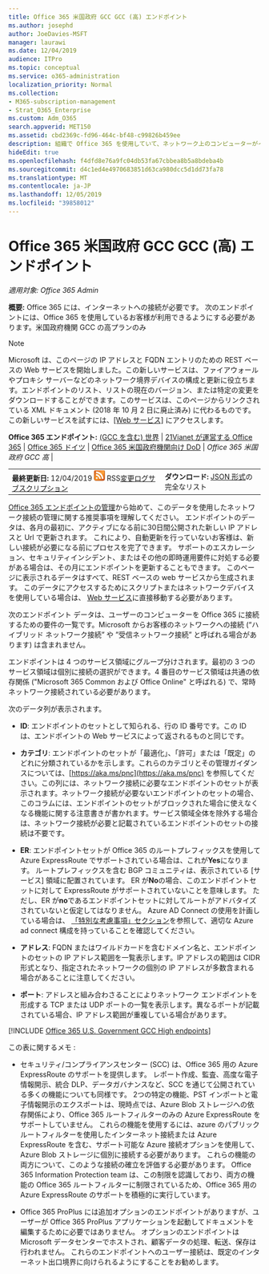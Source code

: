 ```yaml
---
title: Office 365 米国政府 GCC GCC (高) エンドポイント
ms.author: josephd
author: JoeDavies-MSFT
manager: laurawi
ms.date: 12/04/2019
audience: ITPro
ms.topic: conceptual
ms.service: o365-administration
localization_priority: Normal
ms.collection:
- M365-subscription-management
- Strat_O365_Enterprise
ms.custom: Adm_O365
search.appverid: MET150
ms.assetid: cbd2369c-fd96-464c-bf48-c99826b459ee
description: 組織で Office 365 を使用していて、ネットワーク上のコンピューターがインターネットに接続できないように制限している場合は、次に示すように、送信許可一覧に含める必要のあるエンドポイント (Fqdn、ポート、Url、IPv4、IPv6 アドレスの範囲) を検索して、コンピューターは Office 365 を正常に使用できます。
hideEdit: true
ms.openlocfilehash: f4dfd8e76a9fc04db53fa67cbbea8b5a8bdeba4b
ms.sourcegitcommit: d4c1ed4e4970683851d63ca980dcc5d1dd73fa78
ms.translationtype: MT
ms.contentlocale: ja-JP
ms.lasthandoff: 12/05/2019
ms.locfileid: "39858012"
---
```

# <a name="office-365-us-government-gcc-high-endpoints"></a>Office 365 米国政府 GCC GCC (高) エンドポイント

 *適用対象: Office 365 Admin*

**概要:** Office 365 には、インターネットへの接続が必要です。 次のエンドポイントには、Office 365 を使用しているお客様が利用できるようにする必要があります。米国政府機関 GCC の高プランのみ
  
> [!NOTE]
> Microsoft は、このページの IP アドレスと FQDN エントリのための REST ベースの Web サービスを開始しました。この新しいサービスは、ファイアウォールやプロキシ サーバーなどのネットワーク境界デバイスの構成と更新に役立ちます。エンドポイントのリスト、リストの現在のバージョン、または特定の変更をダウンロードすることができます。このサービスは、このページからリンクされている XML ドキュメント (2018 年 10 月 2 日に廃止済み) に代わるものです。この新しいサービスを試すには、[[Web サービス]](office-365-ip-web-service.md) にアクセスします。
  
 **Office 365 エンドポイント:** [(GCC を含む) 世界](urls-and-ip-address-ranges.md) | [21Vianet が運営する Office 365](urls-and-ip-address-ranges-21vianet.md)  | [Office 365 ドイツ](office-365-germany-endpoints.md)  |  [Office 365 米国政府機関向け DoD](office-365-u-s-government-dod-endpoints.md) | *Office 365 米国政府 GCC 高* |
  
|||
|:-----|:-----|
|**最終更新日:** 12/04/2019 ![-](media/5dc6bb29-25db-4f44-9580-77c735492c4b.png) RSS[変更ログサブスクリプション](https://endpoints.office.com/version/USGOVGCCHigh?allversions=true&format=rss&clientrequestid=b10c5ed1-bad1-445f-b386-b919946339a7) <br/> |**ダウンロード:** [JSON 形式](https://endpoints.office.com/endpoints/USGOVGCCHigh?clientrequestid=b10c5ed1-bad1-445f-b386-b919946339a7)の完全なリスト <br/> |
   
 [Office 365 エンドポイントの管理](managing-office-365-endpoints.md)から始めて、このデータを使用したネットワーク接続の管理に関する推奨事項を理解してください。 エンドポイントのデータは、各月の最初に、アクティブになる前に30日間公開された新しい IP アドレスと Url で更新されます。 これにより、自動更新を行っていないお客様は、新しい接続が必要になる前にプロセスを完了できます。 サポートのエスカレーション、セキュリティインシデント、またはその他の即時運用要件に対処する必要がある場合は、その月にエンドポイントを更新することもできます。 このページに表示されるデータはすべて、REST ベースの web サービスから生成されます。 このデータにアクセスするためにスクリプトまたはネットワークデバイスを使用している場合は、 [Web サービス](office-365-ip-web-service.md)に直接移動する必要があります。

次のエンドポイント データは、ユーザーのコンピューターを Office 365 に接続するための要件の一覧です。Microsoft からお客様のネットワークへの接続 (“ハイブリッド ネットワーク接続” や ”受信ネットワーク接続” と呼ばれる場合があります) は含まれません。

エンドポイントは 4 つのサービス領域にグループ分けされます。最初の 3 つのサービス領域は個別に接続の選択ができます。4 番目のサービス領域は共通の依存関係 ("Microsoft 365 Common および Office Online" と呼ばれる) で、常時ネットワーク接続されている必要があります。

次のデータ列が表示されます。

- **ID**: エンドポイントのセットとして知られる、行の ID 番号です。この ID は、エンドポイントの Web サービスによって返されるものと同じです。

- **カテゴリ**: エンドポイントのセットが「最適化」、「許可」または「既定」のどれに分類されているかを示します。これらのカテゴリとその管理ガイダンスについては、[https://aka.ms/pnc](https://aka.ms/pnc) を参照してください。この列には、ネットワーク接続に必要なエンドポイントのセットが表示されます。ネットワーク接続が必要ないエンドポイントのセットの場合、このコラムには、エンドポイントのセットがブロックされた場合に使えなくなる機能に関する注意書きが書かれます。サービス領域全体を除外する場合は、ネットワーク接続が必要と記載されているエンドポイントのセットの接続は不要です。

- **ER**: エンドポイントセットが Office 365 のルートプレフィックスを使用して Azure ExpressRoute でサポートされている場合は、これが**Yes**になります。 ルートプレフィックスを含む BGP コミュニティは、表示されている [サービス] 領域に配置されています。 ER が**No**の場合、このエンドポイントセットに対して ExpressRoute がサポートされていないことを意味します。 ただし、ER が**no**であるエンドポイントセットに対してルートがアドバタイズされていないと仮定してはなりません。 Azure AD Connect の使用を計画している場合は、 [「特別な考慮事項」セクション](https://docs.microsoft.com/azure/active-directory/hybrid/reference-connect-instances#microsoft-azure-government)を参照して、適切な Azure ad connect 構成を持っていることを確認してください。

- **アドレス**: FQDN またはワイルドカードを含むドメイン名と、エンドポイントのセットの IP アドレス範囲を一覧表示します。IP アドレスの範囲は CIDR 形式となり、指定されたネットワークの個別の IP アドレスが多数含まれる場合があることに注意してください。
 
- **ポート**: アドレスと組み合わさることによりネットワーク エンドポイントを形成する TCP または UDP ポートの一覧を表示します。異なるポートが記載されている場合、IP アドレス範囲が重複している場合があります。
 
[!INCLUDE [Office 365 U.S. Government GCC High endpoints](./includes/office-365-u.s.-government-gcc-high-endpoints.md)]

この表に関するメモ :

- セキュリティ/コンプライアンスセンター (SCC) は、Office 365 用の Azure ExpressRoute のサポートを提供します。 レポート作成、監査、高度な電子情報開示、統合 DLP、データガバナンスなど、SCC を通じて公開されている多くの機能についても同様です。 2つの特定の機能、PST インポートと電子情報開示のエクスポートは、現時点では、Azure Blob ストレージへの依存関係により、Office 365 ルートフィルターのみの Azure ExpressRoute をサポートしていません。 これらの機能を使用するには、azure のパブリックルートフィルターを使用したインターネット接続または Azure ExpressRoute を含む、サポート可能な Azure 接続オプションを使用して、Azure Blob ストレージに個別に接続する必要があります。 これらの機能の両方について、このような接続の確立を評価する必要があります。 Office 365 Information Protection team は、この制限を認識しており、両方の機能の Office 365 ルートフィルターに制限されているため、Office 365 用の Azure ExpressRoute のサポートを積極的に実行しています。

- Office 365 ProPlus には追加オプションのエンドポイントがありますが、ユーザーが Office 365 ProPlus アプリケーションを起動してドキュメントを編集するために必要ではありません。 オプションのエンドポイントは Microsoft データセンターでホストされ、顧客データの処理、転送、保存は行われません。 これらのエンドポイントへのユーザー接続は、既定のインターネット出口境界に向けられるようにすることをお勧めします。

